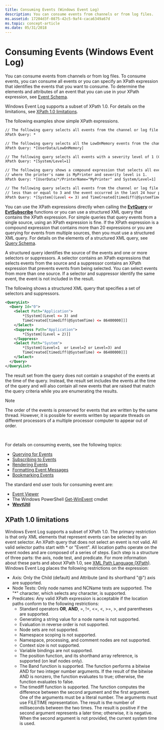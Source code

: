```yaml
---
title: Consuming Events (Windows Event Log)
description: You can consume events from channels or from log files.
ms.assetid: 17204d3f-0875-42c5-9af4-caca6349a67d
ms.topic: concept-article
ms.date: 05/31/2018
---
```


# Consuming Events (Windows Event Log)

You can consume events from channels or from log files. To consume events, you can consume all events or you can specify an XPath expression that identifies the events that you want to consume. To determine the elements and attributes of an event that you can use in your XPath expression, see [Event Schema](eventschema-schema.md).

Windows Event Log supports a subset of XPath 1.0. For details on the limitations, see [XPath 1.0 limitations](#xpath-10-limitations).

The following examples show simple XPath expressions.


```XML
// The following query selects all events from the channel or log file
XPath Query: *

// The following query selects all the LowOnMemory events from the channel or log file
XPath Query: *[UserData/LowOnMemory]

// The following query selects all events with a severity level of 1 (Critical) from the channel or log file
XPath Query: *[System/Level=1]

// The following query shows a compound expression that selects all events from the channel or log file
// where the printer's name is MyPrinter and severity level is 1.
XPath Query: *[UserData/*/PrinterName="MyPrinter" and System/Level=1]

// The following query selects all events from the channel or log file where the severity level is
// less than or equal to 3 and the event occurred in the last 24 hour period.
XPath Query: *[System[(Level <= 3) and TimeCreated[timediff(@SystemTime) <= 86400000]]]
```



You can use the XPath expressions directly when calling the [**EvtQuery**](/windows/desktop/api/WinEvt/nf-winevt-evtquery) or [**EvtSubscribe**](/windows/desktop/api/WinEvt/nf-winevt-evtsubscribe) functions or you can use a structured XML query that contains the XPath expression. For simple queries that query events from a single source, using an XPath expression is fine. If the XPath expression is a compound expression that contains more than 20 expressions or you are querying for events from multiple sources, then you must use a structured XML query. For details on the elements of a structured XML query, see [Query Schema](queryschema-schema.md).

A structured query identifies the source of the events and one or more selectors or suppressors. A selector contains an XPath expressions that selects events from the source and a suppressor contains an XPath expression that prevents events from being selected. You can select events from more than one source. If a selector and suppressor identify the same event, the event is not included in the result.

The following shows a structured XML query that specifies a set of selectors and suppressors.


```XML
<QueryList>
  <Query Id="0">
    <Select Path="Application">
        *[System[(Level <= 3) and 
        TimeCreated[timediff(@SystemTime) <= 86400000]]]
    </Select>
    <Suppress Path="Application">
        *[System[(Level = 2)]]
    </Suppress>
    <Select Path="System">
        *[System[(Level=1  or Level=2 or Level=3) and 
        TimeCreated[timediff(@SystemTime) <= 86400000]]]
    </Select>
  </Query>
</QueryList>
```



The result set from the query does not contain a snapshot of the events at the time of the query. Instead, the result set includes the events at the time of the query and will also contain all new events that are raised that match the query criteria while you are enumerating the results.

> [!Note]  
> The order of the events is preserved for events that are written by the same thread. However, it is possible for events written by separate threads on different processors of a multiple processor computer to appear out of order.

 

For details on consuming events, see the following topics:

-   [Querying for Events](querying-for-events.md)
-   [Subscribing to Events](subscribing-to-events.md)
-   [Rendering Events](rendering-events.md)
-   [Formatting Event Messages](formatting-event-messages.md)
-   [Bookmarking Events](bookmarking-events.md)

The standard end user tools for consuming event are:

-   [Event Viewer](/previous-versions/windows/it-pro/windows-server-2008-R2-and-2008/cc766042(v=ws.11))
-   The Windows PowerShell [Get-WinEvent](/previous-versions//dd367894(v=technet.10)) cmdlet
-   [**WevtUtil**](windows-event-log-tools.md)

## XPath 1.0 limitations

Windows Event Log supports a subset of XPath 1.0. The primary restriction is that only XML elements that represent events can be selected by an event selector. An XPath query that does not select an event is not valid. All valid selector paths start with \* or "Event". All location paths operate on the event nodes and are composed of a series of steps. Each step is a structure of three parts: the axis, node test, and predicate. For more information about these parts and about XPath 1.0, see [XML Path Language (XPath)](https://www.w3.org/TR/xpath). Windows Event Log places the following restrictions on the expression:

-   Axis: Only the Child (default) and Attribute (and its shorthand "@") axis are supported.
-   Node Tests: Only node names and NCName tests are supported. The "\*" character, which selects any character, is supported.
-   Predicates: Any valid XPath expression is acceptable if the location paths conform to the following restrictions:
    -   Standard operators **OR**, **AND**, =, !=, <=, <, >=, >, and parentheses are supported.
    -   Generating a string value for a node name is not supported.
    -   Evaluation in reverse order is not supported.
    -   Node sets are not supported.
    -   Namespace scoping is not supported.
    -   Namespace, processing, and comment nodes are not supported.
    -   Context size is not supported.
    -   Variable bindings are not supported.
    -   The position function, and its shorthand array reference, is supported (on leaf nodes only).
    -   The Band function is supported. The function performs a bitwise AND for two integer number arguments. If the result of the bitwise AND is nonzero, the function evaluates to true; otherwise, the function evaluates to false.
    -   The timediff function is supported. The function computes the difference between the second argument and the first argument. One of the arguments must be a literal number. The arguments must use FILETIME representation. The result is the number of milliseconds between the two times. The result is positive if the second argument represents a later time; otherwise, it is negative. When the second argument is not provided, the current system time is used.

 

 
